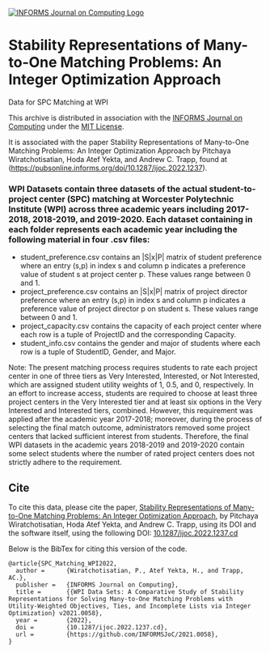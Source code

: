[![INFORMS Journal on Computing Logo](https://INFORMSJoC.github.io/logos/INFORMS_Journal_on_Computing_Header.jpg)](https://pubsonline.informs.org/journal/ijoc)

# Stability Representations of Many-to-One Matching Problems: An Integer Optimization Approach
Data for SPC Matching at WPI

This archive is distributed in association with the [INFORMS Journal on
Computing](https://pubsonline.informs.org/journal/ijoc) under the [MIT License](LICENSE).

It is associated with the paper Stability Representations of Many-to-One Matching Problems: An Integer Optimization Approach
by Pitchaya Wiratchotisatian, Hoda Atef Yekta, and Andrew C. Trapp, found at (https://pubsonline.informs.org/doi/10.1287/ijoc.2022.1237).

### WPI Datasets contain three datasets of the actual student-to-project center (SPC) matching at Worcester Polytechnic Institute (WPI) across three academic years including 2017-2018, 2018-2019, and 2019-2020. Each dataset containing in each folder represents each academic year including the following material in four .csv files:

- student_preference.csv contains an |S|x|P| matrix of student preference where an entry (s,p) in index s and column p indicates a preference value of student s at project center p. These values range between 0 and 1.
- project_preference.csv contains an |S|x|P| matrix of project director preference where an entry (s,p) in index s and column p indicates a preference value of project director p on student s. These values range between 0 and 1.
- project_capacity.csv contains the capacity of each project center where each row is a tuple of ProjectID and the corresponding Capacity.
- student_info.csv contains the gender and major of students where each row is a tuple of StudentID, Gender, and Major.

Note: The present matching process requires students to rate each project center in one of three tiers as Very Interested, Interested, or Not Interested, which are assigned student utility weights of 1, 0.5, and 0, respectively. In an effort to increase access, students are required to choose at least three project centers in the Very Interested tier and at least six options in the Very Interested and Interested tiers, combined. However, this requirement was applied after the academic year 2017-2018; moreover, during the process of selecting the final match outcome, administrators removed some project centers that lacked sufficient interest from students. Therefore, the final WPI datasets in the academic years 2018-2019 and 2019-2020 contain some select students where the number of rated project centers does not strictly adhere to the requirement.

## Cite

To cite this data, please cite the paper, [Stability Representations of Many-to-One Matching Problems: An Integer Optimization Approach](https://doi.org/10.1287/ijoc.2022.1237), by Pitchaya Wiratchotisatian, Hoda Atef Yekta, and Andrew C. Trapp, using its DOI and the software itself, using the following DOI: [10.1287/ijoc.2022.1237.cd](https://doi.org/10.1287/ijoc.2022.1237.cd)

Below is the BibTex for citing this version of the code.

```
@article{SPC_Matching_WPI2022,
  author =      {Wiratchotisatian, P., Atef Yekta, H., and Trapp, AC.},
  publisher =   {INFORMS Journal on Computing},
  title =       {{WPI Data Sets: A Comparative Study of Stability Representations for Solving Many-to-One Matching Problems with Utility-Weighted Objectives, Ties, and Incomplete Lists via Integer Optimization} v2021.0058},
  year =        {2022},
  doi =         {10.1287/ijoc.2022.1237.cd},
  url =         {https://github.com/INFORMSJoC/2021.0058},
}  
```
